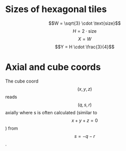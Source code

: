 # Sizes of hexagonal tiles
$$W = \sqrt{3} \cdot \text{size}$$
$$H = 2 \cdot \text{size}$$
$$X = W$$
$$Y = H \cdot \frac{3}{4}$$

# Axial and cube coords
The cube coord $$(x, y, z)$$ reads $$(q, s, r)$$ axially where s is often
calculated (similar to $$x + y + z = 0$$) from $$s = -q-r$$.


